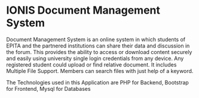 <h1>IONIS Document Management System</h1>
<p>
Document Management System is an online system in which students of EPITA and the partnered institutions can share their data and discussion in the forum. This provides the ability to access or download content securely and easily using university single login credentials from any device. Any registered student could upload or find relative document. It includes Multiple File Support. Members can search files with just help of a keyword.</p>

<p>The Technologies used in this Application are PHP for Backend, Bootstrap for Frontend, Mysql for Databases</p>
